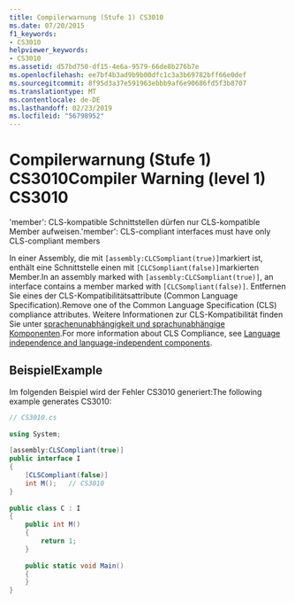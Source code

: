```yaml
---
title: Compilerwarnung (Stufe 1) CS3010
ms.date: 07/20/2015
f1_keywords:
- CS3010
helpviewer_keywords:
- CS3010
ms.assetid: d57bd750-df15-4e6a-9579-66de8b276b7e
ms.openlocfilehash: ee7bf4b3ad9b9b00dfc1c3a3b69782bff66e0def
ms.sourcegitcommit: 8f95d3a37e591963ebbb9af6e90686fd5f3b8707
ms.translationtype: MT
ms.contentlocale: de-DE
ms.lasthandoff: 02/23/2019
ms.locfileid: "56798952"
---
```

# <a name="compiler-warning-level-1-cs3010"></a><span data-ttu-id="98db5-102">Compilerwarnung (Stufe 1) CS3010</span><span class="sxs-lookup"><span data-stu-id="98db5-102">Compiler Warning (level 1) CS3010</span></span>
<span data-ttu-id="98db5-103">'member': CLS-kompatible Schnittstellen dürfen nur CLS-kompatible Member aufweisen.</span><span class="sxs-lookup"><span data-stu-id="98db5-103">'member': CLS-compliant interfaces must have only CLS-compliant members</span></span>  
  
 <span data-ttu-id="98db5-104">In einer Assembly, die mit `[assembly:CLCSompliant(true)]`markiert ist, enthält eine Schnittstelle einen mit `[CLCSompliant(false)]`markierten Member.</span><span class="sxs-lookup"><span data-stu-id="98db5-104">In an assembly marked with `[assembly:CLCSompliant(true)]`, an interface contains a member marked with `[CLCSompliant(false)]`.</span></span> <span data-ttu-id="98db5-105">Entfernen Sie eines der CLS-Kompatibilitätsattribute (Common Language Specification).</span><span class="sxs-lookup"><span data-stu-id="98db5-105">Remove one of the Common Language Specification (CLS) compliance attributes.</span></span> <span data-ttu-id="98db5-106">Weitere Informationen zur CLS-Kompatibilität finden Sie unter [sprachenunabhängigkeit und sprachunabhängige Komponenten](../../standard/language-independence.md).</span><span class="sxs-lookup"><span data-stu-id="98db5-106">For more information about CLS Compliance, see [Language independence and language-independent components](../../standard/language-independence.md).</span></span>
  
## <a name="example"></a><span data-ttu-id="98db5-107">Beispiel</span><span class="sxs-lookup"><span data-stu-id="98db5-107">Example</span></span>  
 <span data-ttu-id="98db5-108">Im folgenden Beispiel wird der Fehler CS3010 generiert:</span><span class="sxs-lookup"><span data-stu-id="98db5-108">The following example generates CS3010:</span></span>  
  
```csharp  
// CS3010.cs  
  
using System;  
  
[assembly:CLSCompliant(true)]  
public interface I  
{  
    [CLSCompliant(false)]  
    int M();   // CS3010  
}  
  
public class C : I  
{  
    public int M()  
    {  
        return 1;  
    }  
  
    public static void Main()  
    {  
    }  
}  
```
